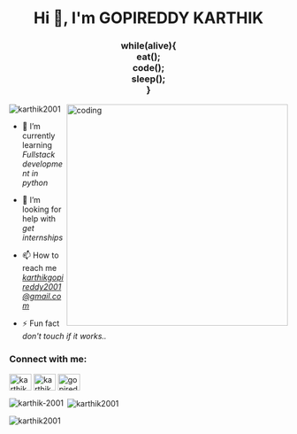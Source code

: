<h1 align="center">Hi 👋, I'm GOPIREDDY KARTHIK</h1>
<h3 align="center">while(alive){<br>eat();<br>code();<br>sleep();<br>}</h3>
<img align="right" width=400 alt="coding" src="https://media1.giphy.com/media/PI3QGKFN6XZUCMMqJm/giphy.gif?cid=ecf05e47masnmjwtvdu4mfet5jtkpc85bjftl3b615u4y8ke&rid=giphy.gif&ct=g">

<p align="left"> <img src="https://komarev.com/ghpvc/?username=nari2002&label=Profile%20views&color=0e75b6&style=flat" alt="karthik2001" /> </p>



- 🌱 I’m currently learning *Fullstack development in python*

- 🤝 I’m looking for help with *get internships*

- 📫 How to reach me *karthikgopireddy2001@gmail.com*

- ⚡ Fun fact *don't touch if it works..*

<h3 align="left">Connect with me:</h3>
<p align="left">
<a href="https://linkedin.com/in/karthikgopireddy2001" target="blank"><img align="center" src="https://raw.githubusercontent.com/rahuldkjain/github-profile-readme-generator/master/src/images/icons/Social/linked-in-alt.svg" alt="karthikgopireddy2001 " height="30" width="40" /></a>
<a href="https://fb.com/karthik-gopireddy" target="blank"><img align="center" src="https://raw.githubusercontent.com/rahuldkjain/github-profile-readme-generator/master/src/images/icons/Social/facebook.svg" alt="karthik gopireddy" height="30" width="40" /></a>
<a href="https://instagram.com/gopireddykarthik" target="blank"><img align="center" src="https://raw.githubusercontent.com/rahuldkjain/github-profile-readme-generator/master/src/images/icons/Social/instagram.svg" alt="gopireddykarthik" height="30" width="40" /></a>
</p>



<p><img align="left" src="https://github-readme-stats.vercel.app/api/top-langs?username=karthik-gopireddy&show_icons=true&locale=en&layout=compact" alt="karthik-2001" /></p>

<p>&nbsp;<img align="center" src="https://github-readme-stats.vercel.app/api?username=karthik-gopireddy&show_icons=true&locale=en" alt="karthik2001" /></p>

<p><img align="center" src="https://github-readme-streak-stats.herokuapp.com/?user=karthik-gopireddy&" alt="karthik2001" /></p>
